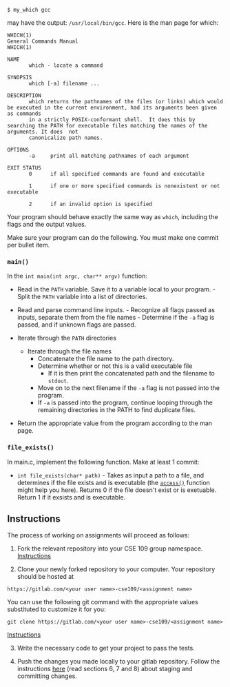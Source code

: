 
```
$ my_which gcc
```

may have the output: `/usr/local/bin/gcc`. Here is the man page for which:

```
WHICH(1)                                                        General Commands Manual                                                        WHICH(1)

NAME
       which - locate a command

SYNOPSIS
       which [-a] filename ...

DESCRIPTION
       which returns the pathnames of the files (or links) which would be executed in the current environment, had its arguments been given as commands
       in a strictly POSIX-conformant shell.  It does this by searching the PATH for executable files matching the names of the arguments. It does  not
       canonicalize path names.

OPTIONS
       -a     print all matching pathnames of each argument

EXIT STATUS
       0      if all specified commands are found and executable

       1      if one or more specified commands is nonexistent or not executable

       2      if an invalid option is specified
```

Your program should behave exactly the same way as `which`, including the flags and the output values. 

Make sure your program can do the following. You must make one commit per bullet item.

### `main()`

In the `int main(int argc, char** argv)` function:

- Read in the `PATH` variable. Save it to a variable local to your program.
       - Split the `PATH` variable into a list of directories. 

- Read and parse command line inputs.
       - Recognize all flags passed as inputs, separate them from the file names
       - Determine if the `-a` flag is passed, and if unknown flags are passed.

- Iterate through the `PATH` directories
  - Iterate through the file names
    - Concatenate the file name to the path directory.
    - Determine whether or not this is a valid executable file
       - If it is then print the concatenated path and the filename to `stdout`.
    - Move on to the next filename if the `-a` flag is not passed into the program. 
    - If `-a` is passed into the program, continue looping through the remaining directories in the PATH to find duplicate files.

- Return the appropriate value from the program according to the man page.

### `file_exists()`

In main.c, implement the following function. Make at least 1 commit:

- `int file_exists(char* path)` - Takes as input a path to a file, and determines if the file exists and is executable (the [`access()`](https://linux.die.net/man/2/access) function might help you here). Returns 0 if the file doesn't exist or is exetuable. Return 1 if it exsists and is executable.

## Instructions

The process of working on assignments will proceed as follows:

1. Fork the relevant repository into your CSE 109 group namespace. [Instructions](https://docs.gitlab.com/ee/workflow/forking_workflow.html#creating-a-fork)

2. Clone your newly forked repository to your computer. Your repository should be hosted at 
```
https://gitlab.com/<your user name>-cse109/<assignment name>
```
You can use the following git command with the appropriate values substituted to customize it for you:
```
git clone https://gitlab.com/<your user name>-cse109/<assignment name>
```
[Instructions](https://docs.gitlab.com/ee/gitlab-basics/start-using-git.html#clone-a-repository) 

3. Write the necessary code to get your project to pass the tests.

4. Push the changes you made locally to your gitlab repository. Follow the instructions [here](https://githowto.com/staging_and_committing) (read sections 6, 7 and 8) about staging and committing changes.
